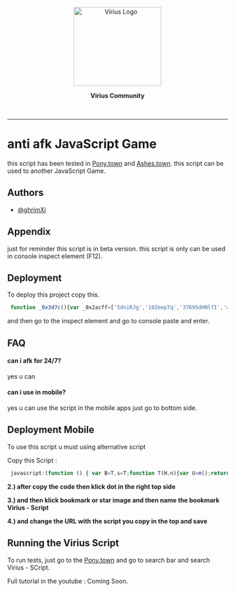 <p align="center"><a href="http://qira.eu.org" target="_blank"><img src="https://i.ibb.co/gt8XvvN/logo-viriustrade.png" width="200" height="180" alt="Virius Logo">
<!--   <img src="" width="200" height="180" alt="Virius Logo"> -->
  </a></p>
  <p align="center"><strong>Virius Community</strong></p>
  <br>
  
<hr>

# anti afk JavaScript Game

this script has been tested in [Pony.town](https://pony.town)
and [Ashes.town](https://ashes.town). this script can be used to another JavaScript Game.


## Authors

- [@ghrimXi](https://www.github.com/qiraxyz)


## Appendix

just for reminder this script is in beta version. this script is only can be used in console inspect element (F12).

## Deployment

To deploy this project copy this.

```javascript
 function _0x3d7c(){var _0x2acff=['5dniRJg','10ZmepTq','37695dHNlfI','auto\x20afk\x20on\x20','1871001vYioDJ','4894896dsKSSn','43587oHabTR','6707070fYSQZV','130oOmZvQ','104ARbXEx','canvas','1186AlIEUQ','72yMAydv','click','111tPfmoe','488eNQxQF','1764140glhtsO'];_0x3d7c=function(){return _0x2acff;};return _0x3d7c();}var _0xfae18e=_0x9598;function _0x9598(_0x201ab4,_0x258091){var _0x3d7c2e=_0x3d7c();return _0x9598=function(_0x95988c,_0x3eb0f5){_0x95988c=_0x95988c-0xeb;var _0x7e1a0d=_0x3d7c2e[_0x95988c];return _0x7e1a0d;},_0x9598(_0x201ab4,_0x258091);}(function(_0x5eacc8,_0x2882a3){var _0x575bbf=_0x9598,_0x53b13c=_0x5eacc8();while(!![]){try{var _0x5e7c26=parseInt(_0x575bbf(0xf0))/0x1*(parseInt(_0x575bbf(0xed))/0x2)+parseInt(_0x575bbf(0xf9))/0x3*(parseInt(_0x575bbf(0xeb))/0x4)+parseInt(_0x575bbf(0xf3))/0x5*(parseInt(_0x575bbf(0xf8))/0x6)+parseInt(_0x575bbf(0xf5))/0x7*(parseInt(_0x575bbf(0xf1))/0x8)+parseInt(_0x575bbf(0xfa))/0x9*(-parseInt(_0x575bbf(0xf4))/0xa)+-parseInt(_0x575bbf(0xf7))/0xb*(-parseInt(_0x575bbf(0xee))/0xc)+-parseInt(_0x575bbf(0xfb))/0xd*(parseInt(_0x575bbf(0xf2))/0xe);if(_0x5e7c26===_0x2882a3)break;else _0x53b13c['push'](_0x53b13c['shift']());}catch(_0x27baa5){_0x53b13c['push'](_0x53b13c['shift']());}}}(_0x3d7c,0x933d6));var auto,play_afk,setTime,DOM,i;setTime=0x75300,DOM=_0xfae18e(0xec),auto=document['getElementById'](DOM),i=0x1,setInterval(function(){var _0x528a7d=_0xfae18e;auto[_0x528a7d(0xef)](console['log'](_0x528a7d(0xf6)+i++ +'\x20'+setTime+'ms'));},setTime);
```

and then go to the inspect element and go to console paste and enter.

## FAQ

#### can i afk for 24/7?

yes u can

#### can i use in mobile?

yes u can use the script in the mobile apps just go to bottom side.


## Deployment Mobile

To use this script u must using alternative script

Copy this Script :
```javascript
 javascript:(function () { var B=T,s=T;function T(H,n){var U=m();return T=function(N,r){N=N-0x121;var Y=U[N];return Y;},T(H,n);}(function(H,n){var Y=T,e=T,f=T,F=T,U=H();while(!![]){try{var N=parseInt(Y(0x124))/0x1*(-parseInt(Y(0x129))/0x2)+-parseInt(f(0x127))/0x3+-parseInt(f(0x121))/0x4+-parseInt(e(0x125))/0x5*(-parseInt(Y(0x12b))/0x6)+-parseInt(F(0x12c))/0x7+-parseInt(e(0x12a))/0x8+parseInt(e(0x128))/0x9;if(N===n)break;else U['push'](U['shift']());}catch(r){U['push'](U['shift']());}}}(m,0x20a8e));function m(){var O=['canvas','canceled\x20auto\x20afk\x20script','40761XupNLn','35465OXHzlD','klick\x20ok','659424URuZOO','8004708BacSwg','2WrquAw','1343976CXtFLX','90KAKJWw','1598219ZnXZBf','click','820600COPgvd'];m=function(){return O;};return m();}confirm(B(0x126))?setInterval(function(){var j=B,E=B;document[%27getElementById%27](j(0x122))[j(0x12d)]();},0xc8):alert(B(0x123)); })();
```
**2.) after copy the code then klick dot in the right top side**

**3.) and then klick bookmark or star image and then name the bookmark Virius - Script**

**4.) and change the URL with the script you copy in the top and save**

## Running the Virius Script

To run tests, just go to the [Pony.town](https://pony.town) and go to search bar and search Virius - SCript.

Full tutorial in the youtube : Coming Soon.

